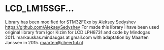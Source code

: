 # LCD_LM15SGF...
Library has been modified for STM32F0xx by Aleksey Sedyshev
https://github.com/AlekseySedyshev
For made this library i have been used original library from Igor Kizim for LCD LPH8731 
and code by Mindogas 2011. markauskas.mindaugas at gmail.com  with adaptation by Maarten Janssen in 2015. maarten@cheerful.nl
